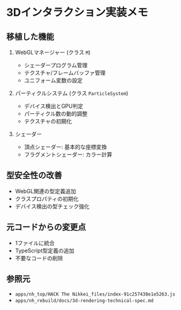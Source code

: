 # 3Dインタラクション実装メモ

## 移植した機能

1. WebGLマネージャー (クラス `M`)
   - シェーダープログラム管理
   - テクスチャ/フレームバッファ管理
   - ユニフォーム変数の設定

2. パーティクルシステム (クラス `ParticleSystem`)
   - デバイス検出とGPU判定
   - パーティクル数の動的調整
   - テクスチャの初期化

3. シェーダー
   - 頂点シェーダー: 基本的な座標変換
   - フラグメントシェーダー: カラー計算

## 型安全性の改善

- WebGL関連の型定義追加
- クラスプロパティの初期化
- デバイス検出の型チェック強化

## 元コードからの変更点

- 1ファイルに統合
- TypeScript型定義の追加
- 不要なコードの削除

## 参照元

- `apps/nh_top/HACK The Nikkei_files/index-91c257438e1e5263.js`
- `apps/nh_rebuild/docs/3d-rendering-technical-spec.md`